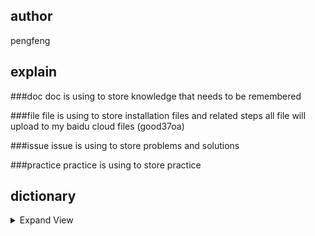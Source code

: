 ## author

pengfeng


## explain

###doc
    doc is using to store knowledge that needs to be remembered

###file
    file is using to store installation files and related steps
    all file will upload to my baidu cloud files  (good37oa)

###issue
    issue is using to store problems and solutions

###practice
    practice is using to store practice

## dictionary

<details>
    <summary>Expand View</summary>
    <pre>
        <code>
        ├── docker: 
        ├── k8s: 
        └── kafka: 
        </code>
    </pre>
</details>
